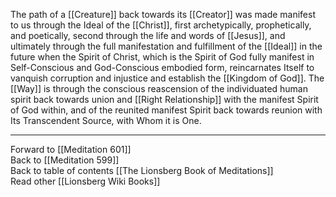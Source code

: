 The path of a [[Creature]] back towards its [[Creator]] was made manifest to us through the Ideal of the [[Christ]], first archetypically, prophetically, and poetically, second through the life and words of [[Jesus]], and ultimately through the full manifestation and fulfillment of the [[Ideal]] in the future when the Spirit of Christ, which is the Spirit of God fully manifest in Self-Conscious and God-Conscious embodied form, reincarnates Itself to vanquish corruption and injustice and establish the [[Kingdom of God]]. The [[Way]] is through the conscious reascension of the individuated human spirit back towards union and [[Right Relationship]] with the manifest Spirit of God within, and of the reunited manifest Spirit back towards reunion with Its Transcendent Source, with Whom it is One. 

___

Forward to [[Meditation 601]]  
Back to [[Meditation 599]]  
Back to table of contents [[The Lionsberg Book of Meditations]]  
Read other [[Lionsberg Wiki Books]] 